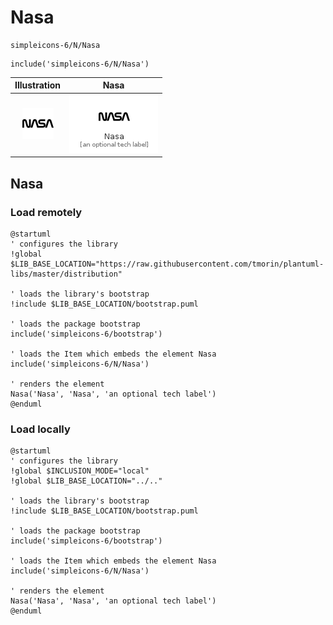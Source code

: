 # Nasa


```text
simpleicons-6/N/Nasa
```

```text
include('simpleicons-6/N/Nasa')
```



| Illustration | Nasa |
| :---: | :---: |
| ![illustration for Illustration](../../simpleicons-6/N/Nasa.png) | ![illustration for Nasa](../../simpleicons-6/N/Nasa.Local.png) |




## Nasa

### Load remotely
```plantuml
@startuml
' configures the library
!global $LIB_BASE_LOCATION="https://raw.githubusercontent.com/tmorin/plantuml-libs/master/distribution"

' loads the library's bootstrap
!include $LIB_BASE_LOCATION/bootstrap.puml

' loads the package bootstrap
include('simpleicons-6/bootstrap')

' loads the Item which embeds the element Nasa
include('simpleicons-6/N/Nasa')

' renders the element
Nasa('Nasa', 'Nasa', 'an optional tech label')
@enduml
```

### Load locally
```plantuml
@startuml
' configures the library
!global $INCLUSION_MODE="local"
!global $LIB_BASE_LOCATION="../.."

' loads the library's bootstrap
!include $LIB_BASE_LOCATION/bootstrap.puml

' loads the package bootstrap
include('simpleicons-6/bootstrap')

' loads the Item which embeds the element Nasa
include('simpleicons-6/N/Nasa')

' renders the element
Nasa('Nasa', 'Nasa', 'an optional tech label')
@enduml
```

